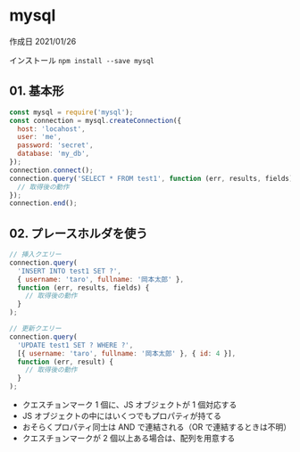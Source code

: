 # mysql

作成日 2021/01/26

インストール `npm install --save mysql`

## 01. 基本形

```javascript
const mysql = require('mysql');
const connection = mysql.createConnection({
  host: 'locahost',
  user: 'me',
  password: 'secret',
  database: 'my_db',
});
connection.connect();
connection.query('SELECT * FROM test1', function (err, results, fields) {
  // 取得後の動作
});
connection.end();
```

## 02. プレースホルダを使う

```javascript
// 挿入クエリー
connection.query(
  'INSERT INTO test1 SET ?',
  { username: 'taro', fullname: '岡本太郎' },
  function (err, results, fields) {
    // 取得後の動作
  }
);

// 更新クエリー
connection.query(
  'UPDATE test1 SET ? WHERE ?',
  [{ username: 'taro', fullname: '岡本太郎' }, { id: 4 }],
  function (err, result) {
    // 取得後の動作
  }
);
```

- クエスチョンマーク 1 個に、JS オブジェクトが 1 個対応する
- JS オブジェクトの中にはいくつでもプロパティが持てる
- おそらくプロパティ同士は AND で連結される（OR で連結するときは不明）
- クエスチョンマークが 2 個以上ある場合は、配列を用意する
